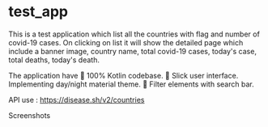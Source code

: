 # test_app
This is a test application which list all the countries with flag and number of covid-19 cases.
On clicking on list it will show the detailed page which include a banner image, country name,
total covid-19 cases, today's case, total deaths, today's death.

The application have
 100% Kotlin codebase.
 Slick user interface. Implementing day/night material theme.
 Filter elements with search bar. 


API use : https://disease.sh/v2/countries


Screenshots


